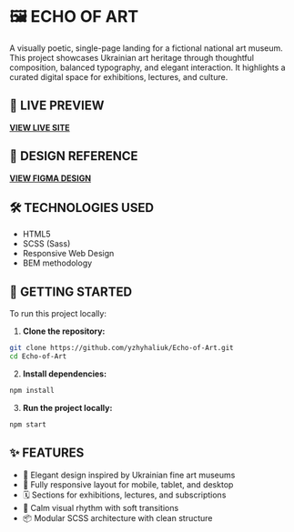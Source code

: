 # 🖼️ ECHO OF ART

A visually poetic, single-page landing for a fictional national art museum. This project showcases Ukrainian art heritage through thoughtful composition, balanced typography, and elegant interaction. It highlights a curated digital space for exhibitions, lectures, and culture.

## 🔗 LIVE PREVIEW
**[VIEW LIVE SITE](https://yzhyhaliuk.github.io/Echo-of-Art/)**

## 🎨 DESIGN REFERENCE
**[VIEW FIGMA DESIGN](https://www.figma.com/file/cRBCqE06cDrY3s4jX7h3iY/%D0%9D%D0%90%D0%9C%D0%A3-(Edit)?node-id=0%3A1)**

## 🛠 TECHNOLOGIES USED
- HTML5
- SCSS (Sass)
- Responsive Web Design
- BEM methodology

## 🚀 GETTING STARTED
To run this project locally:

1. **Clone the repository:**

  ```bash
  git clone https://github.com/yzhyhaliuk/Echo-of-Art.git
  cd Echo-of-Art
  ```

2. **Install dependencies:**

  ```bash
  npm install
  ```

3. **Run the project locally:**

  ```bash
  npm start
  ```

## ✨ FEATURES
- 🎨 Elegant design inspired by Ukrainian fine art museums
- 📱 Fully responsive layout for mobile, tablet, and desktop
- 🗓️ Sections for exhibitions, lectures, and subscriptions
- 🌙 Calm visual rhythm with soft transitions
- 📦 Modular SCSS architecture with clean structure

